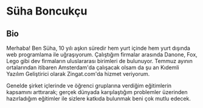# Süha Boncukçu

## Bio
Merhaba! Ben Süha, 10 yılı aşkın süredir hem yurt içinde hem yurt dışında web programlama ile uğraşıyorum. Çalıştığım firmalar arasında Danone, Fox, Lego gibi dev firmaların uluslararası birimleri de bulunuyor. Temmuz ayının ortalarından itibaren Amsterdam'da çalışacak olsam da şu an Kıdemli Yazılım Geliştirici olarak Zingat.com'da hizmet veriyorum. 

Genelde şirket içlerinde ve öğrenci gruplarına verdiğim eğitimlerin kapsamını arttırarak; gerçek dünyada karşılaştığım problemler üzerinden hazırladığım eğitimler ile sizlere katkıda bulunmak beni çok mutlu edecek.